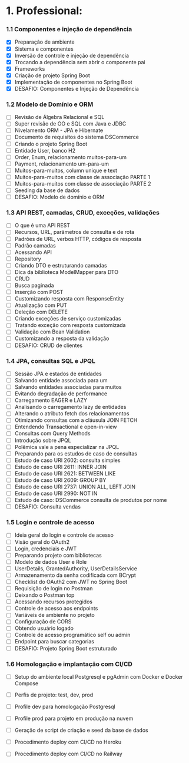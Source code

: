 # 1. Professional:

### 1.1 Componentes e injeção de dependência

- [x] Preparação de ambiente
- [x] Sistema e componentes
- [x] Inversão de controle e injeção de dependência
- [x] Trocando a dependência sem abrir o componente pai
- [x] Frameworks
- [x] Criação de projeto Spring Boot
- [x] Implementação de componentes no Spring Boot
- [x] DESAFIO: Componentes e Injeção de Dependência

### 1.2 Modelo de Domínio e ORM

- [ ] Revisão de Álgebra Relacional e SQL
- [ ] Super revisão de OO e SQL com Java e JDBC
- [ ] Nivelamento ORM - JPA e Hibernate
- [ ] Documento de requisitos do sistema DSCommerce
- [ ] Criando o projeto Spring Boot
- [ ] Entidade User, banco H2
- [ ] Order, Enum, relacionamento muitos-para-um
- [ ] Payment, relacionamento um-para-um
- [ ] Muitos-para-muitos, column unique e text
- [ ] Muitos-para-muitos com classe de associação PARTE 1
- [ ] Muitos-para-muitos com classe de associação PARTE 2
- [ ] Seeding da base de dados
- [ ] DESAFIO: Modelo de domínio e ORM

### 1.3 API REST, camadas, CRUD, exceções, validações

- [ ] O que é uma API REST
- [ ] Recursos, URL, parâmetros de consulta e de rota
- [ ] Padrões de URL, verbos HTTP, códigos de resposta
- [ ] Padrão camadas
- [ ] Acessando API
- [ ] Repository
- [ ] Criando DTO e estruturando camadas
- [ ] Dica da biblioteca ModelMapper para DTO
- [ ] CRUD
- [ ] Busca paginada
- [ ] Inserção com POST
- [ ] Customizando resposta com ResponseEntity
- [ ] Atualização com PUT
- [ ] Deleção com DELETE
- [ ] Criando exceções de serviço customizadas
- [ ] Tratando exceção com resposta customizada
- [ ] Validação com Bean Validation
- [ ] Customizando a resposta da validação
- [ ] DESAFIO: CRUD de clientes

### 1.4 JPA, consultas SQL e JPQL

- [ ] Sessão JPA e estados de entidades
- [ ] Salvando entidade associada para um
- [ ] Salvando entidades associadas para muitos
- [ ] Evitando degradação de performance
- [ ] Carregamento EAGER e LAZY
- [ ] Analisando o carregamento lazy de entidades
- [ ] Alterando o atributo fetch dos relacionamentos
- [ ] Otimizando consultas com a cláusula JOIN FETCH
- [ ] Entendendo Transactional e open-in-view
- [ ] Consultas com Query Methods
- [ ] Introdução sobre JPQL
- [ ] Polêmica vale a pena especializar na JPQL
- [ ] Preparando para os estudos de caso de consultas
- [ ] Estudo de caso URI 2602: consulta simples
- [ ] Estudo de caso URI 2611: INNER JOIN
- [ ] Estudo de caso URI 2621: BETWEEN LIKE
- [ ] Estudo de caso URI 2609: GROUP BY
- [ ] Estudo de caso URI 2737: UNION ALL, LEFT JOIN
- [ ] Estudo de caso URI 2990: NOT IN
- [ ] Estudo de caso: DSCommerce consulta de produtos por nome
- [ ] DESAFIO: Consulta vendas

### 1.5 Login e controle de acesso

- [ ] Ideia geral do login e controle de acesso
- [ ] Visão geral do OAuth2
- [ ] Login, credenciais e JWT
- [ ] Preparando projeto com bibliotecas
- [ ] Modelo de dados User e Role
- [ ] UserDetails, GrantedAuthority, UserDetailsService
- [ ] Armazenamento da senha codificada com BCrypt
- [ ] Checklist do OAuth2 com JWT no Spring Boot
- [ ] Requisição de login no Postman
- [ ] Deixando o Postman top
- [ ] Acessando recursos protegidos
- [ ] Controle de acesso aos endpoints
- [ ] Variáveis de ambiente no projeto
- [ ] Configuração de CORS
- [ ] Obtendo usuário logado
- [ ] Controle de acesso programático self ou admin
- [ ] Endpoint para buscar categorias
- [ ] DESAFIO: Projeto Spring Boot estruturado

### 1.6 Homologação e implantação com CI/CD

- [ ] Setup do ambiente local Postgresql e pgAdmin com Docker e Docker Compose
- [ ] Perfis de projeto: test, dev, prod
- [ ] Profile dev para homologação Postgresql
- [ ] Profile prod para projeto em produção na nuvem
- [ ] Geração de script de criação e seed da base de dados
- [ ] Procedimento deploy com CI/CD no Heroku
- [ ] Procedimento deploy com CI/CD no Railway


